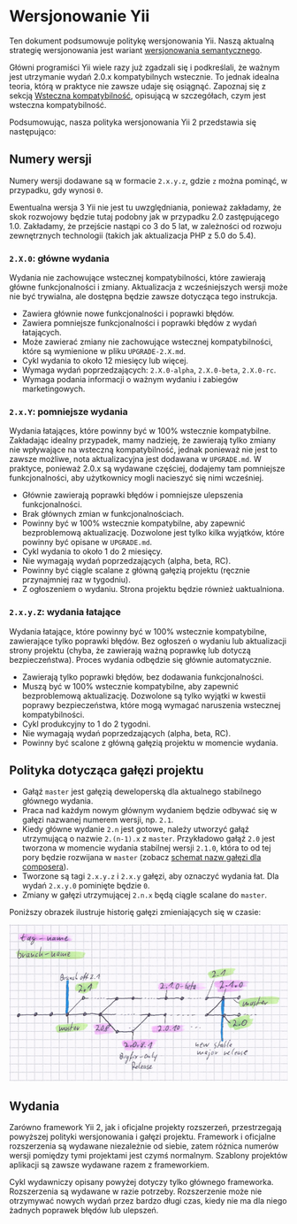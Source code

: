 Wersjonowanie Yii
=================

Ten dokument podsumowuje politykę wersjonowania Yii. Naszą aktualną strategię wersjonowania jest wariant [wersjonowania semantycznego](http://semver.org/).

Główni programiści Yii wiele razy już zgadzali się i podkreślali, że ważnym jest utrzymanie wydań 2.0.x kompatybilnych 
wstecznie. To jednak idealna teoria, którą w praktyce nie zawsze udaje się osiągnąć. Zapoznaj się z sekcją [Wsteczna kompatybilność](bc.md), 
opisującą w szczegółach, czym jest wsteczna kompatybilność.

Podsumowując, nasza polityka wersjonowania Yii 2 przedstawia się następująco:

## Numery wersji

Numery wersji dodawane są w formacie `2.x.y.z`, gdzie `z` można pominąć, w przypadku, gdy wynosi `0`.

Ewentualna wersja 3 Yii nie jest tu uwzględniania, ponieważ zakładamy, że skok rozwojowy będzie tutaj podobny jak w przypadku 2.0 
zastępującego 1.0. Zakładamy, że przejście nastąpi co 3 do 5 lat, w zależności od rozwoju zewnętrznych technologii (takich jak 
aktualizacja PHP z 5.0 do 5.4).

### `2.X.0`: główne wydania

Wydania nie zachowujące wstecznej kompatybilności, które zawierają główne funkcjonalności i zmiany. Aktualizacja z wcześniejszych 
wersji może nie być trywialna, ale dostępna będzie zawsze dotycząca tego instrukcja.

* Zawiera głównie nowe funkcjonalności i poprawki błędów.
* Zawiera pomniejsze funkcjonalności i poprawki błędów z wydań łatających.
* Może zawierać zmiany nie zachowujące wstecznej kompatybilności,  które są wymienione w pliku `UPGRADE-2.X.md`.
* Cykl wydania to około 12 miesięcy lub więcej.
* Wymaga wydań poprzedzających: `2.X.0-alpha`, `2.X.0-beta`, `2.X.0-rc`.
* Wymaga podania informacji o ważnym wydaniu i zabiegów marketingowych.


### `2.x.Y`: pomniejsze wydania

Wydania łatająces, które powinny być w 100% wstecznie kompatybilne. Zakładając idealny przypadek, mamy nadzieję, że zawierają tylko 
zmiany nie wpływające na wsteczną kompatybilność, jednak ponieważ nie jest to zawsze możliwe, nota aktualizacyjna jest dodawana 
w `UPGRADE.md`. W praktyce, ponieważ 2.0.x są wydawane częściej, dodajemy tam pomniejsze funkcjonalności, aby użytkownicy mogli 
nacieszyć się nimi wcześniej.

* Głównie zawierają poprawki błędów i pomniejsze ulepszenia funkcjonalności.
* Brak głównych zmian w funkcjonalnościach.
* Powinny być w 100% wstecznie kompatybilne, aby zapewnić bezproblemową aktualizację. Dozwolone jest tylko kilka wyjątków, które powinny być opisane w `UPGRADE.md`.
* Cykl wydania to około 1 do 2 miesięcy.
* Nie wymagają wydań poprzedzających (alpha, beta, RC).
* Powinny być ciągle scalane z główną gałęzią projektu (ręcznie przynajmniej raz w tygodniu).
* Z ogłoszeniem o wydaniu. Strona projektu będzie również uaktualniona.


### `2.x.y.Z`: wydania łatające

Wydania łatające, które powinny być w 100% wstecznie kompatybilne, zawierające tylko poprawki błędów.
Bez ogłoszeń o wydaniu lub aktualizacji strony projektu (chyba, że zawierają ważną poprawkę lub dotyczą bezpieczeństwa).
Proces wydania odbędzie się głównie automatycznie.

* Zawierają tylko poprawki błędów, bez dodawania funkcjonalności.
* Muszą być w 100% wstecznie kompatybilne, aby zapewnić bezproblemową aktualizację. Dozwolone są tylko wyjątki w kwestii poprawy bezpieczeństwa, które mogą wymagać naruszenia wstecznej kompatybilności.
* Cykl produkcyjny to 1 do 2 tygodni.
* Nie wymagają wydań poprzedzających (alpha, beta, RC).
* Powinny być scalone z główną gałęzią projektu w momencie wydania.


## Polityka dotycząca gałęzi projektu

* Gałąź `master` jest gałęzią deweloperską dla aktualnego stabilnego głównego wydania.
* Praca nad każdym nowym głównym wydaniem będzie odbywać się w gałęzi nazwanej numerem wersji, np. `2.1`.
* Kiedy główne wydanie `2.n` jest gotowe, należy utworzyć gałąź utrzymującą o nazwie `2.(n-1).x` z `master`.
  Przykładowo gałąź `2.0` jest tworzona w momencie wydania stabilnej wersji `2.1.0`, która to od tej pory będzie rozwijana w `master`
  (zobacz [schemat nazw gałęzi dla composera](https://getcomposer.org/doc/02-libraries.md#branches)).
* Tworzone są tagi `2.x.y.z` i `2.x.y` gałęzi, aby oznaczyć wydania łat. Dla wydań `2.x.y.0` pominięte będzie `0`.
* Zmiany w gałęzi utrzymującej `2.n.x` będą ciągle scalane do `master`.

Poniższy obrazek ilustruje historię gałęzi zmieniających się w czasie:

![Polityka gałęzi projektu](versions-branches.png)


## Wydania

Zarówno framework Yii 2, jak i oficjalne projekty rozszerzeń, przestrzegają powyższej polityki wersjonowania i gałęzi projektu.
Framework i oficjalne rozszerzenia są wydawane niezależnie od siebie, zatem różnica numerów wersji pomiędzy tymi projektami jest czymś normalnym.
Szablony projektów aplikacji są zawsze wydawane razem z frameworkiem.

Cykl wydawniczy opisany powyżej dotyczy tylko głównego frameworka.
Rozszerzenia są wydawane w razie potrzeby.
Rozszerzenie może nie otrzymywać nowych wydań przez bardzo długi czas, kiedy nie ma dla niego żadnych poprawek błędów lub ulepszeń.
